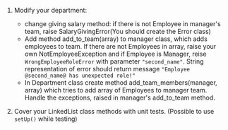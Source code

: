1. Modify your department:
    * change giving salary method: if there is not Employee in manager's team, raise SalaryGivingError(You should create the Error class)
    * Add method add_to_team(array) to manager class, which adds employees to team. If there are not Employees in array, raise your own NotEmployeeException and if Employee is Manager, reise `WrongEmployeeRoleError` with parameter `"second_name"`. String representation of error should return message `"Employee @second_name@ has unexpected role!"`
    * In Department class create method add_team_members(manager, array) which tries to add array of Employees to manager team. Handle the exceptions, raised in manager's add_to_team method.

2. Cover your LinkedList class methods with unit tests. (Possible to use `setUp()` while testing)
